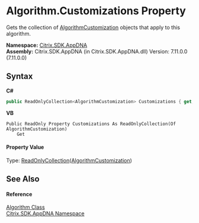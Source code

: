 # Algorithm.Customizations Property 
 

Gets the collection of <a href="79d274cc-1c04-ce2e-8645-c2e95bfaa706">AlgorithmCustomization</a> objects that apply to this algorithm.

**Namespace:**&nbsp;[Citrix.SDK.AppDNA](index.md)<br />**Assembly:**&nbsp;Citrix.SDK.AppDNA (in Citrix.SDK.AppDNA.dll) Version: 7.11.0.0 (7.11.0.0)

## Syntax

**C#**
```csharp
public ReadOnlyCollection<AlgorithmCustomization> Customizations { get; }
```

**VB**
```vbnet
Public ReadOnly Property Customizations As ReadOnlyCollection(Of AlgorithmCustomization)
	Get
```


#### Property Value
Type: <a href="http://msdn2.microsoft.com/en-us/library/ms132474" target="_blank">ReadOnlyCollection</a>(<a href="79d274cc-1c04-ce2e-8645-c2e95bfaa706">AlgorithmCustomization</a>)

## See Also


#### Reference
<a href="00083171-3db1-bd94-3ed1-e2b5477edbe0">Algorithm Class</a><br /><a href="fe2d265b-410b-8b11-1eb4-a790e0b062bf">Citrix.SDK.AppDNA Namespace</a><br />